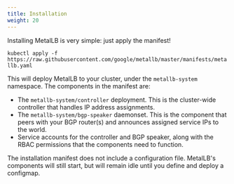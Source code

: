 ```yaml
---
title: Installation
weight: 20
---
```


Installing MetalLB is very simple: just apply the manifest!

`kubectl apply -f https://raw.githubusercontent.com/google/metallb/master/manifests/metallb.yaml`

This will deploy MetalLB to your cluster, under the `metallb-system`
namespace. The components in the manifest are:
- The `metallb-system/controller` deployment. This is the cluster-wide
  controller that handles IP address assignments.
- The `metallb-system/bgp-speaker` daemonset. This is the component
  that peers with your BGP router(s) and announces assigned service
  IPs to the world.
- Service accounts for the controller and BGP speaker, along with the
  RBAC permissions that the components need to function.

The installation manifest does not include a configuration
file. MetalLB's components will still start, but will remain idle
until you define and deploy a configmap.
